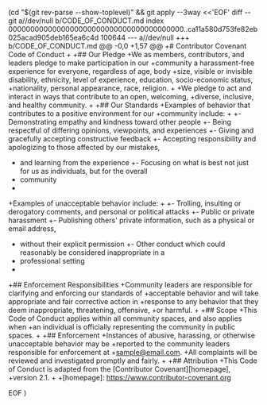  (cd "$(git rev-parse --show-toplevel)" && git apply --3way <<'EOF' 
diff --git a//dev/null b/CODE_OF_CONDUCT.md
index 0000000000000000000000000000000000000000..ca11a580d753fe82eb025acad905deb165ea6c4d 100644
--- a//dev/null
+++ b/CODE_OF_CONDUCT.md
@@ -0,0 +1,57 @@
+# Contributor Covenant Code of Conduct
+
+## Our Pledge
+We as members, contributors, and leaders pledge to make participation in our
+community a harassment-free experience for everyone, regardless of age, body
+size, visible or invisible disability, ethnicity, level of experience, education, socio-economic status,
+nationality, personal appearance, race, religion.
+
+We pledge to act and interact in ways that contribute to an open, welcoming,
+diverse, inclusive, and healthy community.
+
+## Our Standards
+Examples of behavior that contributes to a positive environment for our
+community include:
+
+- Demonstrating empathy and kindness toward other people
+- Being respectful of differing opinions, viewpoints, and experiences
+- Giving and gracefully accepting constructive feedback
+- Accepting responsibility and apologizing to those affected by our mistakes,
+  and learning from the experience
+- Focusing on what is best not just for us as individuals, but for the overall
+  community
+
+Examples of unacceptable behavior include:
+
+- Trolling, insulting or derogatory comments, and personal or political attacks
+- Public or private harassment
+- Publishing others' private information, such as a physical or email address,
+  without their explicit permission
+- Other conduct which could reasonably be considered inappropriate in a
+  professional setting
+
+## Enforcement Responsibilities
+Community leaders are responsible for clarifying and enforcing our standards of
+acceptable behavior and will take appropriate and fair corrective action in
+response to any behavior that they deem inappropriate, threatening, offensive,
+or harmful.
+
+## Scope
+This Code of Conduct applies within all community spaces, and also applies when
+an individual is officially representing the community in public spaces.
+
+## Enforcement
+Instances of abusive, harassing, or otherwise unacceptable behavior may be
+reported to the community leaders responsible for enforcement at
+[sample@email.com](mailto:sample@email.com).
+All complaints will be reviewed and investigated promptly and fairly.
+
+## Attribution
+This Code of Conduct is adapted from the [Contributor Covenant][homepage],
+version 2.1.
+
+[homepage]: https://www.contributor-covenant.org
 
EOF
)
